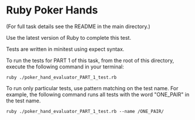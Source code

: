 # Ruby Poker Hands

(For full task details see the README in the main directory.)

Use the latest version of Ruby to complete this test.

Tests are written in minitest using expect syntax.

To run the tests for PART 1 of this task, from the root of this directory, execute the following command in your terminal:

`ruby ./poker_hand_evaluator_PART_1_test.rb`

To run only particular tests, use pattern matching on the test name.
For example, the following command runs all tests with the word "ONE_PAIR" in the test name.

`ruby ./poker_hand_evaluator_PART_1_test.rb --name /ONE_PAIR/`
